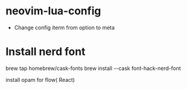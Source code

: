 # neovim-lua-config
- Change config iterm from option to meta

# Install nerd font 
brew tap homebrew/cask-fonts
brew install --cask font-hack-nerd-font


install opam for flow( React)
